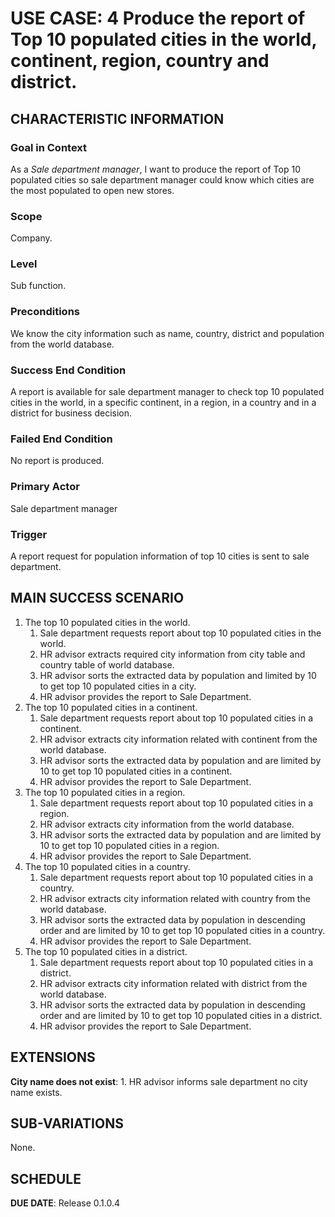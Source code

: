 # USE CASE: 4 Produce the report of Top 10 populated cities in the world, continent, region, country and district.

## CHARACTERISTIC INFORMATION

### Goal in Context

As a *Sale department manager*, I want to produce the report of Top 10 populated cities so sale department manager could know which cities are the most populated to open new stores. 
### Scope

Company.

### Level

Sub function.

### Preconditions

We know the city information such as name, country, district and population from the world database. 

### Success End Condition

A report is available for sale department manager to check top 10 populated cities in the world, in a specific continent, in a region, in a country and in a district for business decision.

### Failed End Condition

No report is produced.

### Primary Actor

Sale department manager

### Trigger

A report request for population information of top 10 cities is sent to sale department.

## MAIN SUCCESS SCENARIO

1. The top 10 populated cities in the world.
   1. Sale department requests report about top 10 populated cities in the world.
   2. HR advisor extracts required city information from city table and country table of world database.
   3. HR advisor sorts the extracted data by population and limited by 10 to get top 10 populated cities in a city.
   4. HR advisor provides the report to Sale Department.
2. The top 10 populated cities in a continent.
   1. Sale department requests report about top 10 populated cities in a continent.
   2. HR advisor extracts city information related with continent from the world database.
   3. HR advisor sorts the extracted data by population and are limited by 10 to get top 10 populated cities in a continent.
   4. HR advisor provides the report to Sale Department.
3. The top 10 populated cities in a region.
   1. Sale department requests report about top 10 populated cities in a region.
   2. HR advisor extracts city information  from the world database.
   3. HR advisor sorts the extracted data by population and are limited by 10 to get top 10 populated cities in a region.
   4. HR advisor provides the report to Sale Department.
4. The top 10 populated cities in a country.
   1. Sale department requests report about top 10 populated cities in a country.
   2. HR advisor extracts city information related with country from the world database.
   3. HR advisor sorts the extracted data by population in descending order and are limited by 10 to get top 10 populated cities in a country.
   4. HR advisor provides the report to Sale Department.
5. The top 10 populated cities in a district.
   1. Sale department requests report about top 10 populated cities in a district.
   2. HR advisor extracts city information related with district from the world database.
   3. HR advisor sorts the extracted data by population in descending order and are limited by 10 to get top 10 populated cities in a district.
   4. HR advisor provides the report to Sale Department.


## EXTENSIONS

**City name does not exist**:
    1. HR advisor informs sale department no city name exists.

## SUB-VARIATIONS

None.

## SCHEDULE

**DUE DATE**: Release 0.1.0.4